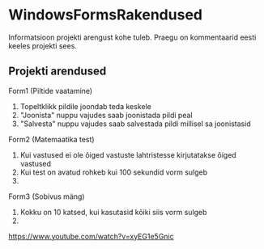 # WindowsFormsRakendused
Informatsioon projekti arengust kohe tuleb. Praegu on kommentaarid eesti keeles projekti sees.
## Projekti arendused

Form1 (Piltide vaatamine)
  1. Topeltklikk pildile joondab teda keskele
  2. "Joonista" nuppu vajudes saab joonistada pildi peal
  3. "Salvesta" nuppu vajudes saab salvestada pildi millisel sa joonistasid

Form2 (Matemaatika test)
  1. Kui vastused ei ole õiged vastuste lahtristesse kirjutatakse õiged vastused
  2. Kui test on avatud rohkeb kui 100 sekundid vorm sulgeb
  3. 
  
Form3 (Sobivus mäng)
  1. Kokku on 10 katsed, kui kasutasid kõiki siis vorm sulgeb
  2. 

https://www.youtube.com/watch?v=xyEG1e5Gnic
